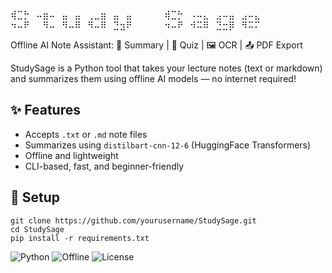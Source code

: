 ⢾⣉⡓⠀⠤⣶⠤⠀⣤⠀⣤⠀⢀⣀⣶⠀⣤⠀⣤⠀⠀⠀⠀⠀⢾⣉⡓⠀⠠⠤⣄⠀⣠⠤⣤⠀⣠⠤⣄
⠲⠤⠟⠀⠀⠻⠤⠀⠻⠤⠿⠀⠻⠤⠿⠀⣙⣲⠟⠀⠀⠀⠀⠀⠲⠤⠟⠀⠺⠭⠿⠀⣙⣒⡿⠀⠻⠭⠍
   
   Offline AI Note Assistant:
📄 Summary | 🧪 Quiz | 🖼 OCR | 📤 PDF Export

StudySage is a Python tool that takes your lecture notes (text or markdown) and summarizes them using offline AI models — no internet required!

## ✨ Features
- Accepts `.txt` or `.md` note files
- Summarizes using `distilbart-cnn-12-6` (HuggingFace Transformers)
- Offline and lightweight
- CLI-based, fast, and beginner-friendly

## 🔧 Setup
```
git clone https://github.com/yourusername/StudySage.git
cd StudySage
pip install -r requirements.txt
```

![Python](https://img.shields.io/badge/Python-3.10-blue)
![Offline](https://img.shields.io/badge/Offline%20AI-Yes-green)
![License](https://img.shields.io/badge/License-MIT-brightgreen)
